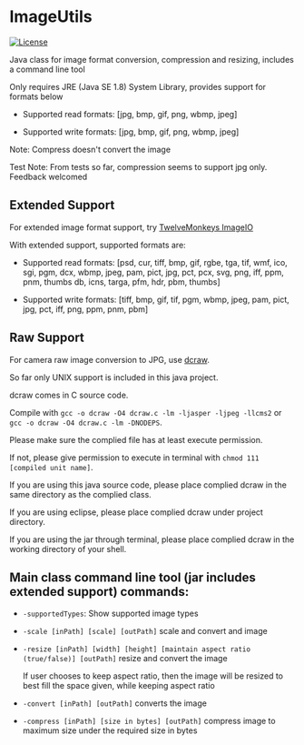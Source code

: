 # ImageUtils

[![License](https://img.shields.io/badge/license-MIT%20License-blue.svg)](LICENSE)

Java class for image format conversion, compression and resizing, includes a command line tool

Only requires JRE (Java SE 1.8) System Library, provides support for formats below

- Supported read formats: [jpg, bmp, gif, png, wbmp, jpeg]

- Supported write formats: [jpg, bmp, gif, png, wbmp, jpeg]

Note: Compress doesn't convert the image

Test Note: From tests so far, compression seems to support jpg only. Feedback welcomed

## Extended Support

For extended image format support, try [TwelveMonkeys ImageIO](https://github.com/haraldk/TwelveMonkeys)

With extended support, supported formats are:

- Supported read formats: [psd, cur, tiff, bmp, gif, rgbe, tga, tif, wmf, ico, sgi, pgm, dcx, wbmp, jpeg, pam, pict, jpg, pct, pcx, svg, png, iff, ppm, pnm, thumbs db, icns, targa, pfm, hdr, pbm, thumbs]

- Supported write formats: [tiff, bmp, gif, tif, pgm, wbmp, jpeg, pam, pict, jpg, pct, iff, png, ppm, pnm, pbm]

## Raw Support

For camera raw image conversion to JPG, use [dcraw](https://www.cybercom.net/~dcoffin/dcraw/). 

So far only UNIX support is included in this java project. 

dcraw comes in C source code. 

Compile with `gcc -o dcraw -O4 dcraw.c -lm -ljasper -ljpeg -llcms2` or `gcc -o dcraw -O4 dcraw.c -lm -DNODEPS`. 

Please make sure the complied file has at least execute permission. 

If not, please give permission to execute in terminal with `chmod 111 [compiled unit name]`. 

If you are using this java source code, please place complied dcraw in the same directory as the complied class. 

If you are using eclipse, please place complied dcraw under project directory. 

If you are using the jar through terminal, please place complied dcraw in the working directory of your shell.

## Main class command line tool (jar includes extended support) commands:

* `-supportedTypes`: Show supported image types

* `-scale [inPath] [scale] [outPath]` scale and convert and image

* `-resize [inPath] [width] [height] [maintain aspect ratio (true/false)] [outPath]` resize and convert the image

  If user chooses to keep aspect ratio, then the image will be resized to best fill the space given, while keeping aspect ratio

* `-convert [inPath] [outPath]` converts the image

* `-compress [inPath] [size in bytes] [outPath]` compress image to maximum size under the required size in bytes
